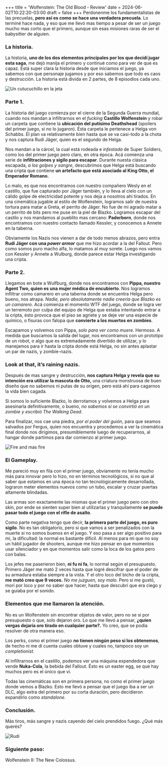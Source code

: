 +++
title = 'Wolfenstein: The Old Blood - Review'
date = 2024-06-02T10:22:20-03:00
draft = false
+++
Perdonenme los fundamentalistas de las precuelas, **pero así es como se hace una verdadera precuela**. Lo terminé hace nada, y eso que me llevó mas tiempo a pesar de ser un juego mucho mas corto que el primero, aunque sin esas misiones raras de ser el babysitter de alguien.

### La historia.

La historia, **uno de los dos elementos principales por los que decidí jugar esta saga**, me dejó manija el primero y continué como para ver de que es capaz. Está super clara la historia desde que iniciamos el juego, ya sabemos con que personaje jugamos y por eso sabemos que todo es caos y destrucción. La historia está divida en 2 partes, de 8 episodios cada uno.

![Un cutucuchillo en la jeta](https://www.wingamestore.com/images_screenshots/wolfenstein-the-old-blood-29905.jpg)

### Parte 1.

La historia del juego comienza por el cierre de la Segunda Guerra mundial, cuando nos mandan a infiltrarnos en el *fucking* **Castillo Wolfenstein** y robar un carpeta que contiene la **ubicación del putísimo Deathshead** (spoilers del primer juego, si no lo jugaron). Ésta carpeta le pertenece a Helga von Schabbs. El plan va relativamente bien hasta que se va casi-todo a la chota y nos captura Rudi Jäger, quien es el segundo de Helga.

Nos mandan a la cárcel, la cual está rodeada e *infestada* de Super Soldiers, como los del primer juego pero claro, en otra época. Acá comienza una serie de **infiltraciones y sigilo para escapar**. Durante nuesta clásica escapada, *a los golpes y sangre*, descubrimos que Helga está buscando una cripta que contiene **un artefacto que está asociado al King Otto, el Emperador Romano.**

Lo malo, es que nos encontramos con nuestro compañero Wesly en el castillo, que fue capturado por Jäger también, y lo lleva al cielo con un cálido golpe de electricidad potente y nos deja a nosotros ahi tirados. En una cinemática jugable al estilo de Wolfenstein, logramos salir de nuestra tortura para matar a Greta, el perrito de Jäger. No fue de mi agrado matar a un perrito de bits pero me puse en la piel de Blazko. Logramos escapar del castilo y nos mandamos al pueblito mas cercano: **Paderborn**, donde nos encontramos con nuestro contacto llamado Kessler, y conocemos a Annete en la taberna.

Obviamente los Nazis nos vienen a dar de todo menos abrazos, pero entra **Rudi Jäger con una *power armor*** que me hizo acordar a la del Fallout. Pero como somos puro macho alfa, lo matamos al muy sorete. Luego nos vamos con Kessler y Annete a Wulburg, donde parece estar Helga investigando una cripta.

### Parte 2.

Llegamos en bote a Wulfburg, donde nos encontramos con **Pippa, nuestro Agent Two, quien es una mujer médica de encubierto**. Nos logramos infiltrar como camarero en una taberna donde se encuentra Helga pero bueno, nos atrapa. *Nadie, pero absolutamente nadie creería que Blazko es un camarero*. Acá comienza el momento WTF del juego, donde se logra ver un terremoto por culpa del equipo de Helga que estaba intentando entrar a la cripta, ésto provoca que el piso se agriete y se deje ver una especie de químico, o fisuras con falopa que **convierte a los muertos en zombies**. 

Escapamos y volvemos con Pippa, *solo para ver como muere*. Hermoso. A medida que buscamos la salida del lugar, nos encontramos con un prototipo de un robot, o algo que es extremadamente divertido de utilizar, y lo manejamos para ir hasta la cripta donde está Helga, no sin antes aplastar un par de nazis, y zombie-nazis.

### Look at that, it’s raining nazis.

Después de mas sangre y destrucción, **nos captura Helga y revela que su intención era utilizar la mascota de Otto,** una criatura monstruosa de buen diseño que no sabemos ni putas de su origen, pero está ahí para cagarnos la vida bien cagada.

Si somos lo suficiente Blazko, lo derrotamos y volvemos a Helga para asesinarla definitivamente, o bueno, *no sabemos si se convirtió en un zombie y escribió The Walking Dead*. 

Para finalizar, nos cae una piedra, *por el poder del guión*, para que seamos salvados por Fergus, quien nos encuentra y procedemos a ver la cinemática final donde nos dirigimos, presumiblemente luego de recuperarnos, al hangar donde partimos para dar comienzo al primer juego. 

![Fire and mas fire](https://www.newgamenetwork.com/images/uploads/gallery/WolfensteinOB/oldblood_05.jpg)

### El Gameplay.

Me pareció muy en fila con el primer juego, obviamente no tenía mucho más para innovar pero lo hizo, no en términos tecnológicos, si no que al saber que estamos en una época no tan tecnológicamente desarrollada, lograron meter elementos nuevos como un tubo, escalar y cruzar puertas altamente blindadas.

Las armas son exactamente las mismas que el primer juego pero con otro skin, por ende se sienten super bien al utilizarlas y tranquilamente **se puede pasar todo el juego con el rifle de asalto**.

Como parte negativa tengo que decir, **la primera parte del juego, es puro sigilo**. No es tan obligatorio, pero si que vamos a ser penalizados con la muerte si no somos buenos en el juego. Y eso pasa a ser algo positivo para mi, la dificultad: la normal es bastante dificil. Al menos para mi que no soy un hábil jugador de shooters, aunque me hizo pensar en que momentos usar silenciador y en que momentos salir como la loca de los gatos pero con balas.

Los jefes me paserieron bien, **ni fu ni fa**, lo normal según el presupuesto. Primero Jäger me mató 2 veces hasta que logré descifrar que el poder de su armadura estaba siempre a la vista. Y el otro loco del bicho de la cripta, **me mató creo que 9 veces.** *No me juzguen, soy malo.* Pero si me gustó, morí por loco y por no saber que hacer, hasta que descubrí que era ciego y se guiaba por el sonido.

### Elementos que me llamaron la atención.

No es un Wolfenstein sin encontrar objetos de valor, pero no se si por presupuesto o que, solo dejaron oro. Lo que me llevó a pensar, **¿quien vergas dejaría oro tirado en cualquier parte?.** Yo creo, que se podía resolver de otra manera eso.

Los perks, como el primer juego **no tienen ningún peso si los obtenemos**, de hecho ni me di cuenta cuales obtuve y cuales no, tampoco soy un *completionist*.

Al infiltrarnos en el castillo, podemos ver una máquina expendedora que vende **Nuka-Cola**, la bebida del Fallout. Ésto es un easter egg, se que hay muchos pero es el único que vi.

Todas las cinemáticas son en primera persona, no como el primer juego donde vemos a Blazko. Esto me llevó a pensar que el juego iba a ser un DLC, algo extra del primero por su corta duración, pero decidieron expandirlo como *standalone*.

### Conclusión.

Más tiros, más sangre y nazis cayendo del cielo prendidos fuego. ¿Qué más querés?

![Rudi](https://static.wikia.nocookie.net/wolfenstein/images/c/c7/Jager-2.jpg/revision/latest?cb=20180120032827)

### Siguiente paso:

Wolfenstein II: The New Colossus.